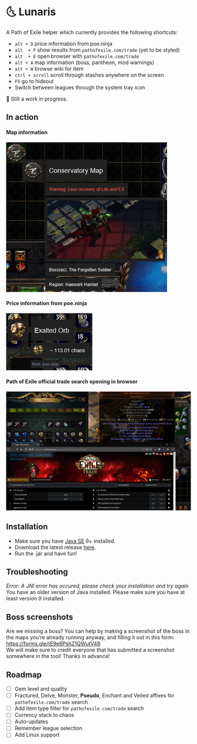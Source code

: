 # :last_quarter_moon_with_face: Lunaris

A Path of Exile helper which currently provides the following shortcuts:
- `alt + D` price information from poe.ninja
- `alt  + F` show results from `pathofexile.com/trade` (yet to be styled)
- `alt  + E` open browser with `pathofexile.com/trade`
- `alt + A` map information (boss, pantheon, mod warnings)
- `alt + W` browse wiki for item
- `ctrl + scroll` scroll through stashes anywhere on the screen
- `F5` go to hideout
- Switch between leagues through the system tray icon

:construction: Still a work in progress.

## In action

#### Map information
![Map information screenshot](/screenshots/map_info_screenshot.png)

#### Price information from poe.ninja
![Price information from poe.ninja screenshot](/screenshots/price_information_screenshot.png)

#### Path of Exile official trade search opening in browser
![Path of Exile trade in browser screenshot](/screenshots/path_of_exile_browser_screenshot.png)

## Installation

- Make sure you have [Java SE](https://www.oracle.com/technetwork/java/javase/downloads/index.html) 9+ installed.
- Download the latest release [here](https://github.com/mtricht/lunaris/releases).
- Run the .jar and have fun!

## Troubleshooting

*Error: A JNI error has occured, please check your installation and try again*  
You have an older version of Java installed. Please make sure you have at least version 9 installed.

## Boss screenshots
Are we missing a boss? You can help by making a screenshot of the boss in the maps you’re already running anyway, and filling it out in this form: https://forms.gle/tE9e6PshZ1QWutV48  
We will make sure to credit everyone that has submitted a screenshot somewhere in the tool! Thanks in advance!

## Roadmap
- [ ] Gem level and quality
- [ ] Fractured, Delve, Monster, **Pseudo**, Enchant and Veiled affixes for `pathofexile.com/trade` search
- [ ] Add item type filter for `pathofexile.com/trade` search
- [ ] Currency stack to chaos
- [ ] Auto-updates
- [ ] Remember league selection
- [ ] Add Linux support
